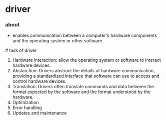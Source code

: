 # driver

### about

- enables communication between a computer's hardware components and the operating system or other software.

\# task of driver

1. Hardware interaction: allow the operating system or software to interact hardware devices.
2. Abstarction: Drivers abstract the details of hardware communication, providing a standardized interface that software can use to access and control hardware devices.
3. Translation: Drivers often translate commands and data between the format expected by the software and the format understood by the hardware.
4. Optimization
5. Error handling
6. Updates and maintenance